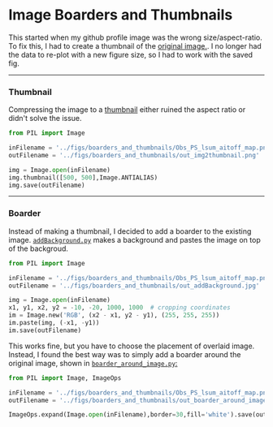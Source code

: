 # Image Boarders and Thumbnails

This started when my github profile image was the wrong size/aspect-ratio.  To fix this, I had to create a thumbnail of the [original image.](../figs/boarders_and_thumbnails/Obs_PS_lsum_aitoff_map.png).  I no longer had the data to re-plot with a new figure size, so I had to work with the saved fig.

----
### Thumbnail
Compressing the image to a [thumbnail](./image2thumbnail.py) 
either ruined the aspect ratio or didn't solve the issue. 
```py
from PIL import Image

inFilename = '../figs/boarders_and_thumbnails/Obs_PS_lsum_aitoff_map.png'
outFilename = '../figs/boarders_and_thumbnails/out_img2thumbnail.png'

img = Image.open(inFilename)
img.thumbnail([500, 500],Image.ANTIALIAS)
img.save(outFilename) 
```

----
### Boarder
Instead of making a thumbnail, I decided to add a boarder to the existing image.  [`addBackground.py`](./addBackground.py) makes a background and pastes the image on top of the backgroud.
```py
from PIL import Image

inFilename = '../figs/boarders_and_thumbnails/Obs_PS_lsum_aitoff_map.png'
outFilename = '../figs/boarders_and_thumbnails/out_addBackground.jpg'

img = Image.open(inFilename)
x1, y1, x2, y2 = -10, -20, 1000, 1000  # cropping coordinates
im = Image.new('RGB', (x2 - x1, y2 - y1), (255, 255, 255))
im.paste(img, (-x1, -y1))
im.save(outFilename)
```

This works fine, but you have to choose the placement of overlaid image.  Instead, I found the best way was to simply add a boarder around the original image, shown in [`boarder_around_image.py`:](./boarder_around_image.py)
```py
from PIL import Image, ImageOps

inFilename = '../figs/boarders_and_thumbnails/Obs_PS_lsum_aitoff_map.png'
outFilename = '../figs/boarders_and_thumbnails/out_boarder_around_image.png'

ImageOps.expand(Image.open(inFilename),border=30,fill='white').save(outFilename)
```